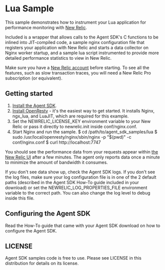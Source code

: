 # Lua Sample

This sample demonstrates how to instrument your Lua application for performance 
monitoring with [New Relic](http://newrelic.com). 

Included is a wrapper that allows calls to the Agent SDK's C functions to be 
inlined into JIT-compiled code, a sample nginx configuration file
that registers your application with New Relic and starts a data collector on 
Nginx worker startup, and a sample lua script instrumented to provide more
detailed performance statistics to view in New Relic.

Make sure you have a [New Relic account](http://newrelic.com) before
starting. To see all the features, such as slow transaction traces, you will
need a New Relic Pro subscription (or equivalent).

## Getting started

1. [Install the Agent SDK](http://download.newrelic.com/agent_sdk/).
2. [Install OpenResty](http://openresty.org/#Installation) - it's the easiest
   way to get started. It installs Nginx, ngx_lua, and LuaJIT, which are
   required for this example.
3. Set the NEWRELIC_LICENSE_KEY environment variable to your New Relic
   or pass it directly to newrelic.init inside conf/nginx.conf.
4. Start Nginx and run the sample.
   $ cd /path/to/agent_sdk_samples/lua
   $ sudo /usr/local/openresty/nginx/sbin/nginx -p "$(pwd)" -c conf/nginx.conf
   $ curl http://localhost:7747

You should see the performance data from your requests appear within 
[the New Relic UI](https://rpm.newrelic.com/) after a few minutes. The agent 
only reports data once a minute to minimize the amount of bandwidth it
consumes.

If you don't see data show up, check the Agent SDK logs. If you don't see the
log files, make sure your log configuration file is in one of the 2 default 
paths (described in the Agent SDK How-To guide included in your download) or 
set the NEWRELIC_LOG_PROPERTIES_FILE environment variable to the correct path.
You can also change the log level to debug inside this file.

## Configuring the Agent SDK

Read the How-To guide that came with your Agent SDK download on how to
configure the Agent SDK.

## LICENSE

Agent SDK samples code is free to use. Please see LICENSE in this distribution 
for details on its license.